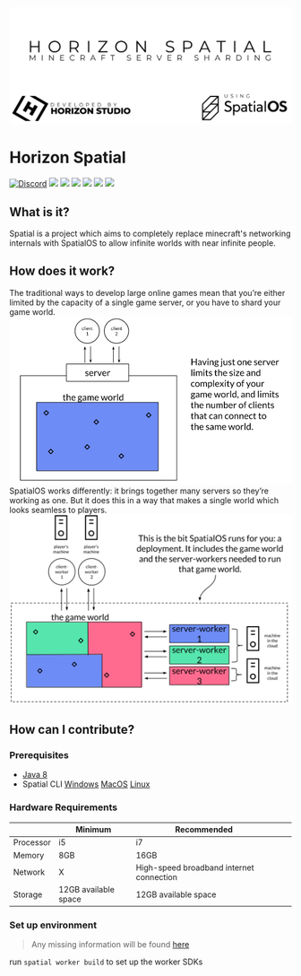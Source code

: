 ![alt tag](docs/spatial.png)

# Horizon Spatial

[![Discord](https://img.shields.io/discord/422424112863117312.svg?style=for-the-badge&logo=discord)](https://discord.gg/758eCD7)
![](https://img.shields.io/github/contributors/HRZNStudio/Spatial.svg?style=for-the-badge&logo=github)
![](https://img.shields.io/github/issues/HRZNStudio/Spatial.svg?style=for-the-badge&logo=github)
![](https://img.shields.io/github/issues-pr/HRZNStudio/Spatial.svg?style=for-the-badge&logo=github)
![](https://img.shields.io/github/forks/HRZNStudio/Spatial.svg?style=for-the-badge&logo=github)
![](https://img.shields.io/github/stars/HRZNStudio/Spatial.svg?style=for-the-badge&logo=github)
![](https://img.shields.io/badge/License-MIT-green.svg?style=for-the-badge)

## What is it?
Spatial is a project which aims to completely replace minecraft's networking internals with SpatialOS to allow infinite worlds with near infinite people.

## How does it work?

The traditional ways to develop large online games mean that you’re either limited by the capacity of a single game server, or you have to shard your game world.
![alt tag](docs/trad-client-server.png)
SpatialOS works differently: it brings together many servers so they’re working as one. But it does this in a way that makes a single world which looks seamless to players.
![alt tag](docs/deployment.png)

## How can I contribute?

### Prerequisites
- [Java 8](http://www.oracle.com/technetwork/java/javase/downloads/jdk8-downloads-2133151.html)
- Spatial CLI [Windows](https://docs.improbable.io/reference/13.5/shared/get-started/setup/win) [MacOS](https://docs.improbable.io/reference/13.5/shared/get-started/setup/mac) [Linux](https://docs.improbable.io/reference/13.5/shared/get-started/setup/linux)

### Hardware Requirements
|           | Minimum              | Recommended                              |   |   |
|-----------|----------------------|------------------------------------------|---|---|
| Processor | i5                   | i7                                       |   |   |
| Memory    | 8GB                  | 16GB                                     |   |   |
| Network   | X                    | High-speed broadband internet connection |   |   |
| Storage   | 12GB available space | 12GB available space                     |   |   |

### Set up environment

> Any missing information will be found [here](https://docs.improbable.io/reference/13.5/shared/build)

run `spatial worker build` to set up the worker SDKs
